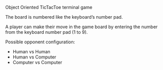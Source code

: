 Object Oriented TicTacToe terminal game

The board is numbered like the keyboard’s number pad. 

A player can make their move in the game board by entering the number from the keyboard number pad (1 to 9).

Possible opponent configuration:
  - Human vs Human
  - Human vs Computer
  - Computer vs Computer
